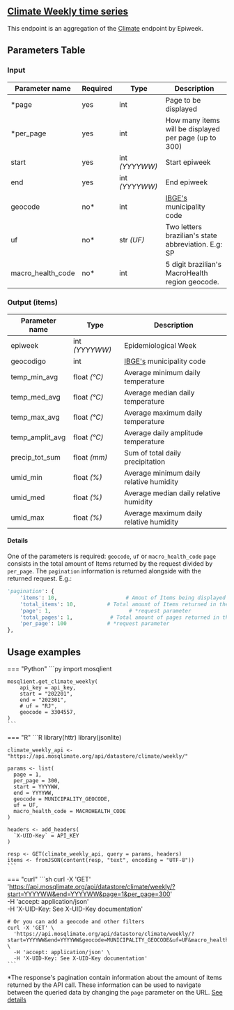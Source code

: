 ## [Climate Weekly time series](https://api.mosqlimate.org/api/docs#/datastore/datastore_api_get_copernicus_brasil_weekly)
This endpoint is an aggregation of the [Climate](/docs/datastore/GET/climate/) endpoint by Epiweek.

## Parameters Table
### Input
| Parameter name | Required | Type | Description |
|--|--|--|--|
| *page | yes | int | Page to be displayed |
| *per_page | yes | int | How many items will be displayed per page (up to 300) |
| start | yes | int _(YYYYWW)_ | Start epiweek |
| end | yes | int _(YYYYWW)_ | End epiweek |
| geocode | no* | int | [IBGE's](https://www.ibge.gov.br/explica/codigos-dos-municipios.php) municipality code |
| uf | no* | str _(UF)_ | Two letters brazilian's state abbreviation. E.g: SP |
| macro_health_code | no* | int | 5 digit brazilian's MacroHealth region geocode. |

### Output (items)
| Parameter name | Type | Description |
| -- | -- | -- |
| epiweek | int _(YYYYWW)_ | Epidemiological Week
| geocodigo | int | [IBGE's](https://www.ibge.gov.br/explica/codigos-dos-municipios.php) municipality code
| temp_min_avg | float _(°C)_ | Average minimum daily temperature
| temp_med_avg | float _(°C)_ | Average median daily temperature
| temp_max_avg | float _(°C)_ | Average maximum daily temperature
| temp_amplit_avg | float _(°C)_ | Average daily amplitude temperature
| precip_tot_sum | float _(mm)_ | Sum of total daily precipitation
| umid_min | float _(%)_ | Average minimum daily relative humidity 
| umid_med | float _(%)_ | Average median daily relative humidity
| umid_max | float _(%)_ | Average maximum daily relative humidity

#### Details
One of the parameters is required: `geocode`, `uf` or `macro_health_code`
`page` consists in the total amount of Items returned by the request divided by `per_page`.  The `pagination` information is returned alongside with the returned request. E.g.:
```py
'pagination': {
	'items': 10,                      # Amout of Items being displayed 
	'total_items': 10,  		# Total amount of Items returned in the request
	'page': 1,			               # *request parameter
	'total_pages': 1,      		 # Total amount of pages returned in the request
	'per_page': 100		    	# *request parameter
},
```


## Usage examples

=== "Python"
    ```py
    import mosqlient

    mosqlient.get_climate_weekly(
        api_key = api_key,
        start = "202201",
        end = "202301",
        # uf = "RJ",
        geocode = 3304557,
    )
    ```

=== "R"
    ```R
    library(httr)
    library(jsonlite)

    climate_weekly_api <- "https://api.mosqlimate.org/api/datastore/climate/weekly/"

    params <- list(
      page = 1,
      per_page = 300,
      start = YYYYWW,
      end = YYYYWW,
      geocode = MUNICIPALITY_GEOCODE,
      uf = UF,
      macro_health_code = MACROHEALTH_CODE
    )

    headers <- add_headers(
      `X-UID-Key` = API_KEY
    )

    resp <- GET(climate_weekly_api, query = params, headers)
    items <- fromJSON(content(resp, "text", encoding = "UTF-8"))
    ```

=== "curl"
    ```sh
    curl -X 'GET' \
      'https://api.mosqlimate.org/api/datastore/climate/weekly/?start=YYYYWW&end=YYYYWW&page=1&per_page=300' \
      -H 'accept: application/json' \
      -H 'X-UID-Key: See X-UID-Key documentation'

    # Or you can add a geocode and other filters
    curl -X 'GET' \
      'https://api.mosqlimate.org/api/datastore/climate/weekly/?start=YYYYWW&end=YYYYWW&geocode=MUNICIPALITY_GEOCODE&uf=UF&macro_health_code=MACROHEALTH_CODE&page=1&per_page=300' \
      -H 'accept: application/json' \
      -H 'X-UID-Key: See X-UID-Key documentation'
    ```

*The response's pagination contain information about the amount of items returned
by the API call. These information can be used to navigate between the queried
data by changing the `page` parameter on the URL. [See details](#details)
